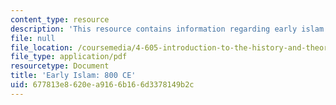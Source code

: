```yaml
---
content_type: resource
description: 'This resource contains information regarding early islam: 800 CE.'
file: null
file_location: /coursemedia/4-605-introduction-to-the-history-and-theory-of-architecture-spring-2012/677813e8620ea9166b166d3378149b2c_MIT4_605S12_lec17.pdf
file_type: application/pdf
resourcetype: Document
title: 'Early Islam: 800 CE'
uid: 677813e8-620e-a916-6b16-6d3378149b2c
---
```

